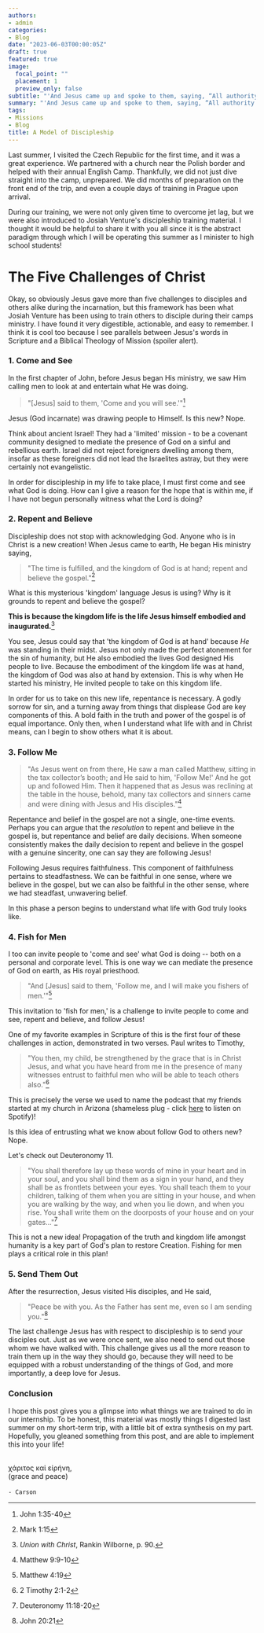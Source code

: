 ```yaml
---
authors:
- admin
categories:
- Blog
date: "2023-06-03T00:00:05Z"
draft: true
featured: true
image:
  focal_point: ""
  placement: 1
  preview_only: false
subtitle: "'And Jesus came up and spoke to them, saying, “All authority has been given to Me in heaven and on earth.'"
summary: "'And Jesus came up and spoke to them, saying, “All authority has been given to Me in heaven and on earth.'"
tags:
- Missions
- Blog
title: A Model of Discipleship
---
```


Last summer, I visited the Czech Republic for the first time, and it was a great experience. We partnered with a church near the Polish border and helped with their annual English Camp. Thankfully, we did not just dive straight into the camp, unprepared. We did months of preparation on the front end of the trip, and even a couple days of training in Prague upon arrival.

During our training, we were not only given time to overcome jet lag, but we were also introduced to Josiah Venture's discipleship training material. I thought it would be helpful to share it with you all since it is the abstract paradigm through which I will be operating this summer as I minister to high school students!

# The Five Challenges of Christ

Okay, so obviously Jesus gave more than five challenges to disciples and others alike during the incarnation, but this framework has been what Josiah Venture has been using to train others to disciple during their camps ministry. I have found it very digestible, actionable, and easy to remember. I think it is cool too because I see parallels between Jesus's words in Scripture and a Biblical Theology of Mission (spoiler alert).

### 1. Come and See

In the first chapter of John, before Jesus began His ministry, we saw Him calling men to look at and entertain what He was doing.

> "[Jesus] said to them, 'Come and you will see.'"[^1]

Jesus (God incarnate) was drawing people to Himself. Is this new? Nope. 

Think about ancient Israel! They had a 'limited' mission - to be a covenant community designed to mediate the presence of God on a sinful and rebellious earth. Israel did not reject foreigners dwelling among them, insofar as these foreigners did not lead the Israelites astray, but they were certainly not evangelistic. 

In order for discipleship in my life to take place, I must first come and see what God is doing. How can I give a reason for the hope that is within me, if I have not begun personally witness what the Lord is doing?

### 2. Repent and Believe

Discipleship does not stop with acknowledging God. Anyone who is in Christ is a new creation! When Jesus came to earth, He began His ministry saying,

>"The time is fulfilled, and the kingdom of God is at hand; repent and believe the gospel."[^2]

What is this mysterious 'kingdom' language Jesus is using? Why is it grounds to repent and believe the gospel? 

**This is because the kingdom life is the life Jesus himself embodied and inaugurated.**[^3]

You see, Jesus could say that 'the kingdom of God is at hand' because *He* was standing in their midst. Jesus not only made the perfect atonement for the sin of humanity, but He also embodied the lives God designed His people to live. Because the embodiment of the kingdom life was at hand, the kingdom of God was also at hand by extension. This is why when He started his ministry, He invited people to take on this kingdom life.

In order for us to take on this new life, repentance is necessary. A godly sorrow for sin, and a turning away from things that displease God are key components of this. A bold faith in the truth and power of the gospel is of equal importance. Only then, when I understand what life with and in Christ means, can I begin to show others what it is about.

### 3. Follow Me

>"As Jesus went on from there, He saw a man called Matthew, sitting in the tax collector’s booth; and He said to him, 'Follow Me!' And he got up and followed Him. Then it happened that as Jesus was reclining at the table in the house, behold, many tax collectors and sinners came and were dining with Jesus and His disciples."[^4]

Repentance and belief in the gospel are not a single, one-time events. Perhaps you can argue that the *resolution* to repent and believe in the gospel is, but repentance and belief are daily decisions. When someone consistently makes the daily decision to repent and believe in the gospel with a genuine sincerity, one can say they are following Jesus!

Following Jesus requires faithfulness. This component of faithfulness pertains to steadfastness. We can be faithful in one sense, where we believe in the gospel, but we can also be faithful in the other sense, where we had steadfast, unwavering belief.

In this phase a person begins to understand what life with God truly looks like.

### 4. Fish for Men

I too can invite people to 'come and see' what God is doing -- both on a personal and corporate level. This is one way we can mediate the presence of God on earth, as His royal priesthood.

>"And [Jesus] said to them, 'Follow me, and I will make you fishers of men.'"[^5]

This invitation to 'fish for men,' is a challenge to invite people to come and see, repent and believe, and follow Jesus!

One of my favorite examples in Scripture of this is the first four of these challenges in action, demonstrated in two verses. Paul writes to Timothy,

>"You then, my child, be strengthened by the grace that is in Christ Jesus, and what you have heard from me in the presence of many witnesses entrust to faithful men who will be able to teach others also."[^6]

This is precisely the verse we used to name the podcast that my friends started at my church in Arizona (shameless plug - click [here]() to listen on Spotify)!

Is this idea of entrusting what we know about follow God to others new? Nope.

Let's check out Deuteronomy 11.

>"You shall therefore lay up these words of mine in your heart and in your soul, and you shall bind them as a sign in your hand, and they shall be as frontlets between your eyes. You shall teach them to your children, talking of them when you are sitting in your house, and when you are walking by the way, and when you lie down, and when you rise. You shall write them on the doorposts of your house and on your gates..."[^7]

This is not a new idea! Propagation of the truth and kingdom life amongst humanity is a key part of God's plan to restore Creation. Fishing for men plays a critical role in this plan!

### 5. Send Them Out

After the resurrection, Jesus visited His disciples, and He said,

>"Peace be with you. As the Father has sent me, even so I am sending you."[^8]

The last challenge Jesus has with respect to discipleship is to send your disciples out. Just as we were once sent, we also need to send out those whom we have walked with. This challenge gives us all the more reason to train them up in the way they should go, because they will need to be equipped with a robust understanding of the things of God, and more importantly, a deep love for Jesus.

### Conclusion

I hope this post gives you a glimpse into what things we are trained to do in our internship. To be honest, this material was mostly things I digested last summer on my short-term trip, with a little bit of extra synthesis on my part. Hopefully, you gleaned something from this post, and are able to implement this into your life!

\
χάριτος καἰ εἰρήνη,\
(grace and peace)\
\
`- Carson`

[^1]: John 1:35-40
[^2]: Mark 1:15
[^3]: *Union with Christ*, Rankin Wilborne, p. 90.
[^4]: Matthew 9:9-10
[^5]: Matthew 4:19
[^6]: 2 Timothy 2:1-2
[^7]: Deuteronomy 11:18-20
[^8]: John 20:21